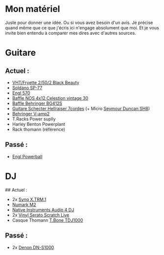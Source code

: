 # Mon matériel

Juste pour donner une idée. Ou si vous avez besoin d'un avis. Je précise quand
même que ce que j'écris ici n'engage absolument que moi. Et je vous invite
bien entendu à comparer mes dires avec d'autres sources.



# Guitare

## Actuel :

- [VHT/Fryette 2/50/2 Black Beauty](Fryette_2502_bb.html)
- [Soldano SP-77](Soldano_SP-77.html)
- [Engl 570](Engl_570.html)
- [Baffle NOS 4x12 Celestion vintage 30](NOS_4x12_v30.html)
- [Baffle Behringer BG412S](Behringer_BG412S.html)
- [Guitare Schecter Hellraiser 7cordes](Schecter_Hellraiser_C7.html)
  (+ Micro [Seymour Duncan SH8](Seymour_Duncan_SH8.html))
- [Behringer V-amp2](Behringer_V-amp2.html)
- T.Racks Power suplly
- Harley Benton Powerplant
- Rack thomann (référence)



## Passé :

- [Engl Powerball](Engl_Powerball.html)



# DJ

## Actuel :

- 2x [Synq X.TRM.1](Synq_X.TRM.1.html)
- [Numark M2](Numark_M2.html)
- [Native Instruments Audio 4 DJ](NI_Audio_4_DJ.html)
- 2x [Vinyl Serato Scratch Live](Vinyl_Serato_Scratch_Live.html)
- Casque Thomann [T.Bone TDJ1000](T.Bone_TDJ1000.html)

<h2>Passé :</h2>

- 2x [Denon DN-S1000](Denon_DN-S1000.html)

